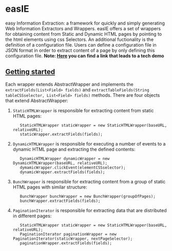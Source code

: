 # easIE
easy Information Extraction: a framework for quickly and simply generating Web Information Extractors and Wrappers.
easIE offers a set of wrappers for obtaining content from Static and Dynamic HTML pages by pointing to the html elements using css Selectors. An additional fuctionality is the definition of a configuration file. Users can define a configuration file in JSON format in order to extract content of a page by only defining this configuration file.
**Note: [Here](https://youtu.be/R5glu7lgSmo) you can find a link that leads to a tech demo**
<h2><u>Getting started</u></h2>

Each wrapper extends AbstractWrapper and implements the `extractFields(List<Field> fields)` and `extractTableFields(String tableCSSselector, List<Field> fields)` methods. There are four objects that extend AbstractWrapper:

1. `StaticHTMLWrapper` is responsible for extracting content from static HTML pages:

          StaticHTMLWrapper staticWrapper = new StaticHTMLWrapper(baseURL, relativeURL);
          staticWrapper.extractFields(fields);

2. `DynamicHTMLWrapper` is responsible for executing a number of events to a dynamic HTML page and extracting the defined contents: 

          DynamicHTMLWrapper dynamicWrapper = new DynamicHTMLWrapper(baseURL, relativeURL);
          dymamicWrapper.clickEvent(elementCSSselector);
          dynamicWrapper.extractFields(fields);

3. `BunchWrapper` is responsible for extracting content from a group of static HTML pages with similar structure:

          BunchWrapper bunchWrapper = new BunchWrapper(groupOfPages);
          bunchWrapper.extractFields(fields);
          
4. `PaginationIterator` is responsible for extracting data that are distributed in different pages:

          StaticHTMLWrapper staticWrapper = new StaticHTMLWrapper(baseURL, relativeURL);
          PaginationIterator paginationWrapper = new PaginationIterator(staticWrapper, nextPageSelector);
          paginationWrapper.extractFields(fields);
